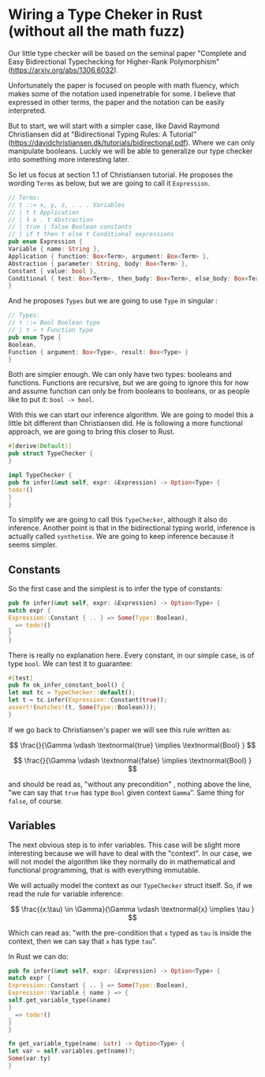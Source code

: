 # Wiring a Type Cheker in Rust (without all the math fuzz)

Our little type checker will be based on the seminal paper "Complete and Easy Bidirectional Typechecking for Higher-Rank Polymorphism" (https://arxiv.org/abs/1306.6032).

Unfortunately the paper is focused on people with math fluency, which makes some of the notation used inpenetrable for some. I believe that expressed in other terms, the paper and the notation can be easily interpreted.

But to start, we will start with a simpler case, like David Raymond Christiansen did at "Bidirectional Typing Rules: A Tutorial" (https://davidchristiansen.dk/tutorials/bidirectional.pdf). Where we can only manipulate booleans. Luckly we will be able to generalize our type checker into something more interesting later.

So let us focus at section 1.1 of Christiansen tutorial. He proposes the wording `Terms` as below, but we are going to call it `Expression`.

```rust
// Terms:
// t ::= x, y, z, . . . Variables
// | t t Application
// | λ x . t Abstraction
// | true | false Boolean constants
// | if t then t else t Conditional expressions
pub enum Expression {
Variable { name: String },
Application { function: Box<Term>, argument: Box<Term> },
Abstraction { parameter: String, body: Box<Term> },
Constant { value: bool },
Conditional { test: Box<Term>, then_body: Box<Term>, else_body: Box<Term> }
}
```

And he proposes `Types` but we are going to use `Type` in singular :

```rust
// Types:
// τ ::= Bool Boolean type
// | τ → τ Function type
pub enum Type {
Boolean,
Function { argument: Box<Type>, result: Box<Type> }
}
```

Both are simpler enough. We can only have two types: booleans and functions. Functions are recursive, but we are going to ignore this for now and assume function can only be from booleans to booleans, or as people like to put it: `bool -> bool`.

With this we can start our inference algorithm. We are going to model this a little bit different than Christiansen did. He is following a more functional approach, we are going to bring this closer to Rust.

```rust
#[derive(Default)]
pub struct TypeChecker {
}

impl TypeChecker {
pub fn infer(&mut self, expr: &Expression) -> Option<Type> {
todo!()
}
}
```

To simplify we are going to call this `TypeChecker`, although it also do inference. Another point is that in the bidirectional typing world, inference is actually called `synthetise`. We are going to keep inference because it seems simpler.

## Constants

So the first case and the simplest is to infer the type of constants:

```rust
pub fn infer(&mut self, expr: &Expression) -> Option<Type> {
match expr {
Expression::Constant { .. } => Some(Type::Boolean),
_ => todo!()
}
}
```

There is really no explanation here. Every constant, in our simple case, is of type `bool`. We can test it to guarantee:

```rust
#[test]
pub fn ok_infer_constant_bool() {
let mut tc = TypeChecker::default();
let t = tc.infer(Expression::Constant(true));
assert!(matches!(t, Some(Type::Boolean)));
}
```

If we go back to Christiansen's paper we will see this rule written as:

$$
\frac{}{\Gamma \vdash \textnormal{true} \implies \textnormal{Bool} }
$$

$$
\frac{}{\Gamma \vdash \textnormal{false} \implies \textnormal{Bool} }
$$

and should be read as, "without any precondition" , nothing above the line, "we can say that `true` has type `Bool` given context `Gamma`”. Same thing for `false`, of course.

## Variables

The next obvious step is to infer variables. This case will be slight more interesting because we will have to deal with the "context". In our case, we will not model the algorithm like they normally do in mathematical and functional programming, that is with everything immutable.

We will actually model the context as our `TypeChecker` struct itself. So, if we read the rule for variable inference:

$$
\frac{(x:\tau) \in \Gamma}{\Gamma \vdash \textnormal{x} \implies \tau }
$$

Which can read as: "with the pre-condition that `x` typed as `tau` is inside the context, then we can say that `x` has type `tau`".

In Rust we can do:

```rust
pub fn infer(&mut self, expr: &Expression) -> Option<Type> {
match expr {
Expression::Constant { .. } => Some(Type::Boolean),
Expression::Variable { name } => {
self.get_variable_type(&name)
}
_ => todo!()
}
}

fn get_variable_type(name: &str) -> Option<Type> {
let var = self.variables.get(name)?;
Some(var.ty)
}
```
